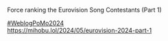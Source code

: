 Force ranking the Eurovision Song Contestants (Part 1)

[\#<span>WeblogPoMo2024</span>](https://social.lol/tags/WeblogPoMo2024)  
[<span class="invisible">https://</span><span class="ellipsis">mihobu.lol/2024/05/eurovision-</span><span class="invisible">2024-part-1</span>](https://mihobu.lol/2024/05/eurovision-2024-part-1)